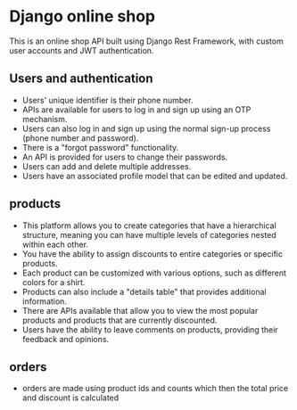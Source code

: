 # Django online shop 

This is an online shop API built using Django Rest Framework, with custom user accounts and JWT authentication.

## Users and authentication

-   Users' unique identifier is their phone number.
-   APIs are available for users to log in and sign up using an OTP mechanism.
-   Users can also log in and sign up using the normal sign-up process (phone number and password).
-   There is a "forgot password" functionality.
-   An API is provided for users to change their passwords.
-   Users can add and delete multiple addresses.
-   Users have an associated profile model that can be edited and updated.
## products
-   This platform allows you to create categories that have a hierarchical structure, meaning you can have multiple levels of categories nested within each other.
-   You have the ability to assign discounts to entire categories or specific products.
-   Each product can be customized with various options, such as different colors for a shirt.
-   Products can also include a "details table" that provides additional information.
-   There are APIs available that allow you to view the most popular products and products that are currently discounted.
-   Users have the ability to leave comments on products, providing their feedback and opinions.

## orders

- orders are made using product ids and counts which then the total price and discount is calculated
